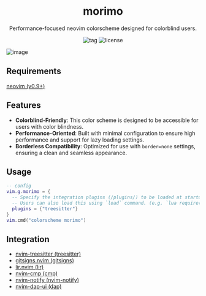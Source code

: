 <h1 align="center">morimo</h1>
<div align="center">
  <p>Performance-focused neovim colorscheme designed for colorblind users.</p>
  <img alt="tag" src="https://img.shields.io/github/v/tag/ttak0422/morimo?style=for-the-badge&label=latest%20tag&color=orange">
  <img alt="license" src="https://img.shields.io/github/license/ttak0422/morimo?style=for-the-badge">
</div>

![image](https://github.com/ttak0422/morimo/assets/15827817/8ec442bb-47d2-4fc9-b505-477394b3ee7b)

## Requirements

[neovim (v0.9+)](https://github.com/neovim/neovim)

## Features

- **Colorblind-Friendly**: This color scheme is designed to be accessible for users with color blindness.
- **Performance-Oriented**: Built with minimal configuration to ensure high performance and support for lazy loading settings.
- **Borderless Compatibility**: Optimized for use with `border=none` settings, ensuring a clean and seamless appearance.

## Usage

```lua
-- config
vim.g.morimo = {
  -- Specify the integration plugins (/plugins/) to be loaded at startup.
  -- Users can also load this using `load` command. (e.g. `lua require("morimo").load("treesitter")`)
  plugins = {"treesitter"}
}
vim.cmd("colorscheme morimo")
```

## Integration 

- [nvim-treesitter (treesitter)](https://github.com/nvim-treesitter/nvim-treesitter)
- [gitsigns.nvim (gitsigns)](https://github.com/lewis6991/gitsigns.nvim)
- [lir.nvim (lir)](https://github.com/tamago324/lir.nvim)
- [nvim-cmp (cmp)](https://github.com/hrsh7th/nvim-cmp)
- [nvim-notify (nvim-notify)](https://github.com/rcarriga/nvim-notify)
- [nvim-dap-ui (dap)](https://github.com/rcarriga/nvim-dap-ui)
